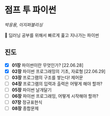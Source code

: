 # 점프 투 파이썬
*박응용, 이지퍼블리싱*

🐍 딥러닝 공부를 위해서 빠르게 훑고 지나가는 파이썬
## 진도
- [x]  **01장** 파이썬이란 무엇인가? [22.06.28]
- [x]  **02장** 파이썬 프로그래밍의 기초, 자료형 [22.06.29]
- [ ]  **03장** 프로그램의 구조를 쌓는다! 제어문
- [ ]  **04장** 프로그램의 입력과 출력은 어떻게 해야 할까?
- [ ]  **05장** 파이썬 날개달기
- [ ]  **06장** 파이썬 프로그래밍, 어떻게 시작해야 할까?
- [ ]  **07장** 정규표현식
- [ ]  **08장** 종합문제